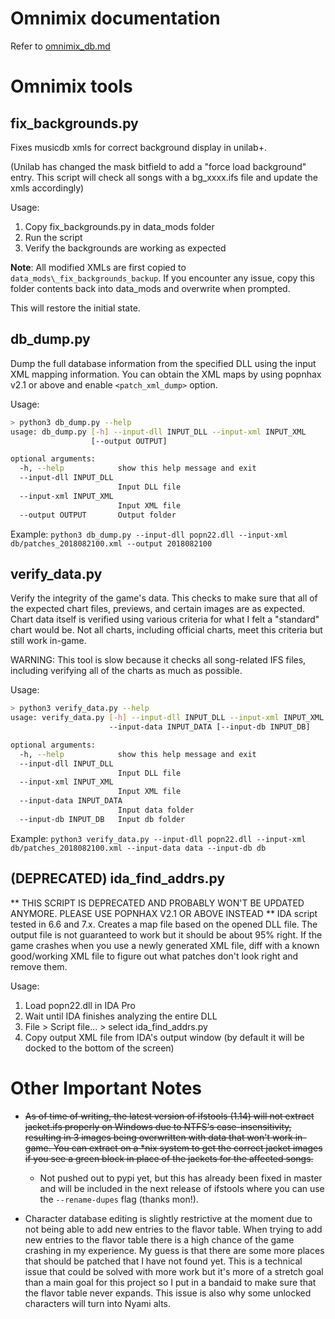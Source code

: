 # Omnimix documentation

Refer to [omnimix_db.md](omnimix_db.md)

# Omnimix tools

## fix_backgrounds.py

Fixes musicdb xmls for correct background display in unilab+.

(Unilab has changed the mask bitfield to add a "force load background" entry. This script will check all songs with a bg_xxxx.ifs file and update the xmls accordingly)

Usage:
1. Copy fix_backgrounds.py in data_mods folder
2. Run the script
3. Verify the backgrounds are working as expected

**Note**: All modified XMLs are first copied to `data_mods\_fix_backgrounds_backup`. If you encounter any issue, copy this folder contents back into data_mods and overwrite when prompted.

This will restore the initial state.


## db_dump.py

Dump the full database information from the specified DLL using the input XML mapping information.
You can obtain the XML maps by using popnhax v2.1 or above and enable `<patch_xml_dump>` option.

Usage:
```bash
> python3 db_dump.py --help
usage: db_dump.py [-h] --input-dll INPUT_DLL --input-xml INPUT_XML
                  [--output OUTPUT]

optional arguments:
  -h, --help            show this help message and exit
  --input-dll INPUT_DLL
                        Input DLL file
  --input-xml INPUT_XML
                        Input XML file
  --output OUTPUT       Output folder
```

Example: `python3 db_dump.py --input-dll popn22.dll --input-xml db/patches_2018082100.xml --output 2018082100`


## verify_data.py

Verify the integrity of the game's data. This checks to make sure that all of the expected chart files, previews, and certain images are as expected.
Chart data itself is verified using various criteria for what I felt a "standard" chart would be.
Not all charts, including official charts, meet this criteria but still work in-game.

WARNING: This tool is slow because it checks all song-related IFS files, including verifying all of the charts as much as possible.

Usage:
```bash
> python3 verify_data.py --help
usage: verify_data.py [-h] --input-dll INPUT_DLL --input-xml INPUT_XML
                      --input-data INPUT_DATA [--input-db INPUT_DB]

optional arguments:
  -h, --help            show this help message and exit
  --input-dll INPUT_DLL
                        Input DLL file
  --input-xml INPUT_XML
                        Input XML file
  --input-data INPUT_DATA
                        Input data folder
  --input-db INPUT_DB   Input db folder
```

Example: `python3 verify_data.py --input-dll popn22.dll --input-xml db/patches_2018082100.xml --input-data data --input-db db`


## (DEPRECATED) ida_find_addrs.py

** THIS SCRIPT IS DEPRECATED AND PROBABLY WON'T BE UPDATED ANYMORE. PLEASE USE POPNHAX V2.1 OR ABOVE INSTEAD **
IDA script tested in 6.6 and 7.x.
Creates a map file based on the opened DLL file.
The output file is not guaranteed to work but it should be about 95% right.
If the game crashes when you use a newly generated XML file, diff with a known good/working XML file to figure out what patches don't look right and remove them.

Usage:
1. Load popn22.dll in IDA Pro
2. Wait until IDA finishes analyzing the entire DLL
3. File > Script file... > select ida_find_addrs.py
4. Copy output XML file from IDA's output window (by default it will be docked to the bottom of the screen)


# Other Important Notes

- ~~As of time of writing, the latest version of ifstools (1.14) will not extract jacket.ifs properly on Windows due to NTFS's case-insensitivity, resulting in 3 images being overwritten with data that won't work in-game. You can extract on a *nix system to get the correct jacket images if you see a green block in place of the jackets for the affected songs.~~
  - Not pushed out to pypi yet, but this has already been fixed in master and will be included in the next release of ifstools where you can use the `--rename-dupes` flag (thanks mon!).

- Character database editing is slightly restrictive at the moment due to not being able to add new entries to the flavor table. When trying to add new entries to the flavor table there is a high chance of the game crashing in my experience. My guess is that there are some more places that should be patched that I have not found yet. This is a technical issue that could be solved with more work but it's more of a stretch goal than a main goal for this project so I put in a bandaid to make sure that the flavor table never expands. This issue is also why some unlocked characters will turn into Nyami alts.
